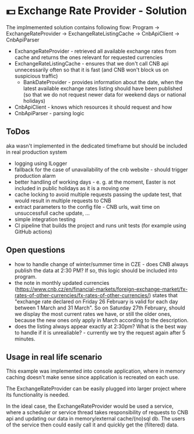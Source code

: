 # 💵 Exchange Rate Provider - Solution

The implmemented solution contains following flow: Program -> ExchangeRateProvider -> ExchangeRateListingCache -> CnbApiClient -> CnbApiParser

- ExchangeRateProvider - retrieved all available exchange rates from cache and returns the ones relevant for requested currencies
- ExchangeRateListingCache - ensures that we don't call CNB api unnecessarily often so that it is fast (and CNB won't block us on suspicious traffic)
  - BankDateProvider - provides information about the date, when the latest available exchange rates listing should have been published (so that we do not request newer data for weekend days or national holidays)
- CnbApiClient - knows which resources it should request and how
- CnbApiParser - parsing logic

## ToDos

aka wasn't implemented in the dedicated timeframe but should be included in real production system

- logging using ILogger
- fallback for the case of unavailability of the cnb website - should trigger production alarm
- better handling of working days - e. g. at the moment, Easter is not included in public holidays as it is a moving one
- cache locking to avoid multiple requests passing the update test, that would result in multiple requests to CNB
- extract parameters to the config file - CNB urls, wait time on unsuccessfull cache update, ...
- simple integration testing
- CI pipeline that builds the project and runs unit tests (for example using GitHub actions)

## Open questions

- how to handle change of winter/summer time in CZE - does CNB always publish the data at 2:30 PM? If so, this logic should be included into program.
- the note in monthly updated currencies (https://www.cnb.cz/en/financial-markets/foreign-exchange-market/fx-rates-of-other-currencies/fx-rates-of-other-currencies/) states that "exchange rate declared on Friday 26 February is valid for each day between 1 March and 31 March". So on Saturday 27th February, should we display the most current rates we have, or still the older ones, because the new ones only apply in March according to the description.
- does the listing always appear exactly at 2:30pm? What is the best way to handle if it is unrealiable? - currently we try the request again after 5 minutes.

## Usage in real life scenario

This example was implemented into console application, where in memory caching doesn't make sense since application is recreated on each use.

The ExchangeRateProvider can be easily plugged into larger project where its functionality is needed.

In the ideal case, the ExchangeRateProvider would be used a service, where a scheduler or service thread takes responsibility of requests to CNB api and updating our data in memory/external cache/(no)sql db. The users of the service then could easily call it and quickly get the (filtered) data.
